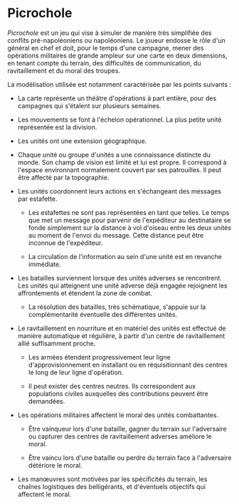 # Picrochole

*Picrochole* est un jeu qui vise à simuler de manière très simplifiée
des conflits pré-napoléoniens ou napoléoniens. Le joueur endosse le
rôle d'un général en chef et doit, pour le temps d'une campagne, mener
des opérations militaires de grande ampleur sur une carte en deux
dimensions, en tenant compte du terrain, des difficultés de
communication, du ravitaillement et du moral des troupes.

La modélisation utilisée est notamment caractérisée par les points
suivants :

* La carte représente un théâtre d'opérations à part entière, pour des
  campagnes qui s'étalent sur plusieurs semaines.

* Les mouvements se font à l'échelon opérationnel. La plus petite
  unité représentée est la division.

* Les unités ont une extension géographique.

* Chaque unité ou groupe d'unités a une connaissance distincte du
  monde. Son champ de vision est limité et lui est propre. Il
  correspond à l'espace environnant normalement couvert par ses
  patrouilles. Il peut être affecté par la topographie.

* Les unités coordonnent leurs actions en s'échangeant des messages
  par estafette.

  * Les estafettes ne sont pas représentées en tant que telles. Le
    temps que met un message pour parvenir de l'expéditeur au
    destinataire se fonde simplement sur la distance à vol d'oiseau
    entre les deux unités au moment de l'envoi du message. Cette
    distance peut être inconnue de l'expéditeur.

  * La circulation de l'information au sein d'une unité est en
    revanche immédiate.

* Les batailles surviennent lorsque des unités adverses se
  rencontrent. Les unités qui atteignent une unité adverse déjà
  engagée rejoignent les affrontements et étendent la zone de combat.

  * La résolution des batailles, très schématique, s'appuie sur la
    complémentarité éventuelle des différentes unités.

* Le ravitaillement en nourriture et en matériel des unités est
  effectué de manière automatique et régulière, à partir d'un centre
  de ravitaillement allié suffisamment proche.

  * Les armées étendent progressivement leur ligne d'approvisionnement
    en installant ou en réquisitionnant des centres le long de leur
    ligne d'opération.

  * Il peut exister des centres neutres. Ils correspondent aux
    populations civiles auxquelles des contributions peuvent être
    demandées.

* Les opérations militaires affectent le moral des unités
  combattantes.

  * Être vainqueur lors d'une bataille, gagner du terrain sur
    l'adversaire ou capturer des centres de ravitaillement adverses
    améliore le moral.

  * Être vaincu lors d'une bataille ou perdre du terrain face à
    l'adversaire détériore le moral.

* Les manœuvres sont motivées par les spécificités du terrain, les
  chaînes logistiques des belligérants, et d'éventuels objectifs qui
  affectent le moral.
